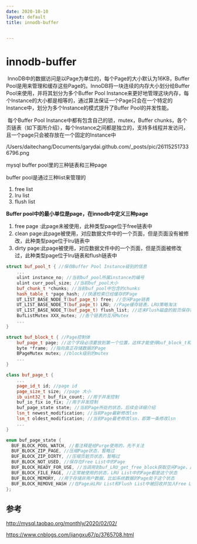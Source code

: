 ```yaml
---
date: 2020-10-10
layout: default
title: innodb-buffer


---
```


# innodb-buffer

​	InnoDB中的数据访问是以Page为单位的，每个Page的大小默认为16KB，Buffer Pool是用来管理和缓存这些Page的。InnoDB将一块连续的内存大小划分给Buffer Pool来使用，并将其划分为多个Buffer Pool Instance来更好地管理这块内存，每个Instance的大小都是相等的，通过算法保证一个Page只会在一个特定的Instance中，划分为多个Instance的模式提升了Buffer Pool的并发性能。

​	每个Buffer Pool Instance中都有包含自己的锁，mutex，Buffer chunks，各个页链表（如下面所介绍），每个Instance之间都是独立的，支持多线程并发访问，且一个page只会被存放在一个固定的Instance中

/Users/daitechang/Documents/garydai.github.com/_posts/pic/261152517336796.png

mysql buffer pool里的三种链表和三种page

buffer pool是通过三种list来管理的
1) free list
2) lru list
3) flush list

**Buffer pool中的最小单位是page，在innodb中定义三种page**
1) free page :此page未被使用，此种类型page位于free链表中
2) clean page:此page被使用，对应数据文件中的一个页面，但是页面没有被修改，此种类型page位于lru链表中
3) dirty page:此page被使用，对应数据文件中的一个页面，但是页面被修改过，此种类型page位于lru链表和flush链表中

```c++
struct buf_pool_t { //保存Buffer Pool Instance级别的信息
    ...
    ulint instance_no; //当前buf_pool所属instance的编号
    ulint curr_pool_size; //当前buf_pool大小
    buf_chunk_t *chunks; //当前buf_pool中包含的chunks
    hash_table_t *page_hash; //快速检索已经缓存的Page
    UT_LIST_BASE_NODE_T(buf_page_t) free; //空闲Page链表
    UT_LIST_BASE_NODE_T(buf_page_t) LRU; //Page缓存链表，LRU策略淘汰
    UT_LIST_BASE_NODE_T(buf_page_t) flush_list; //还未Flush磁盘的脏页保存链表
    BufListMutex XXX_mutex; //各个链表的互斥Mutex
    ...
}
```

```c++
struct buf_block_t { //Page控制体
    buf_page_t page; //这个字段必须要放到第一个位置，这样才能使得buf_block_t和buf_page_t的指针进行						 转换
    byte *frame; //指向真正存储数据的Page
    BPageMutex mutex; //block级别的mutex
    ...
}
```

```c++
class buf_page_t {
	...
    page_id_t id; //page id
    page_size_t size; //page 大小
    ib_uint32_t buf_fix_count; //用于并发控制
    buf_io_fix io_fix; //用于并发控制
    buf_page_state state; //当前Page所处的状态，后续会详细介绍
    lsn_t newest_modification; //当前Page最新修改lsn
    lsn_t oldest_modification; //当前Page最老修改lsn，即第一条修改lsn
    ...
}
```

```c++
enum buf_page_state {
  BUF_BLOCK_POOL_WATCH, //看注释是给Purge使用的，先不关注
  BUF_BLOCK_ZIP_PAGE, //压缩Page状态，暂略过
  BUF_BLOCK_ZIP_DIRTY, //压缩页脏页状态，暂略过
  BUF_BLOCK_NOT_USED, //保存在Free List中的Page
  BUF_BLOCK_READY_FOR_USE, //当调用到buf_LRU_get_free_block获取空闲Page，此时被分配的Page就处于							这个状态
  BUF_BLOCK_FILE_PAGE, //正常被使用的状态，LRU List中的Page都是这个状态
  BUF_BLOCK_MEMORY, //用于存储非用户数据，比如系统数据的Page处于这个状态
  BUF_BLOCK_REMOVE_HASH //在Page从LRU List和Flush List中被回收并加入Free List时，需要先从							Page_hash中移除，此时Page处于这个状态
};
```



## 参考

http://mysql.taobao.org/monthly/2020/02/02/

https://www.cnblogs.com/jiangxu67/p/3765708.html